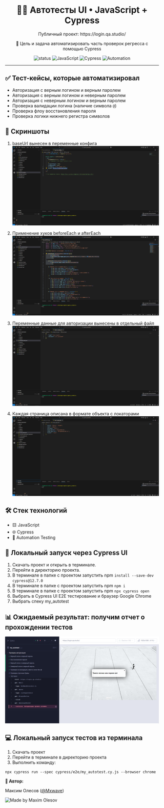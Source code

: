 <h1 align="center">🤖🧪 Автотесты UI • JavaScript + Cypress</h1>

<p align="center">
Публичный проект: https://login.qa.studio/ 
</p>

<p align="center">
🎯 Цель и задача автоматизировать часть проверок регресса с помощью Cypress
  
</p>

<p align="center">
  <img src="https://img.shields.io/badge/status-active-brightgreen?style=for-the-badge" alt="status" />
  <img src="https://img.shields.io/badge/JavaScript-yellow?style=for-the-badge&logo=javascript&logoColor=white" alt="JavaScript" />
  <img src="https://img.shields.io/badge/Cypress-17202C?style=for-the-badge&logo=cypress&logoColor=white" alt="Cypress" />
  <img src="https://img.shields.io/badge/QA-Automation-orange?style=for-the-badge&logo=testing-library&logoColor=white" alt="Automation" />
</p>


---

## ✅ Тест-кейсы, которые автоматизировал
* Авторизация с верным логином и верным паролем  
* Авторизация с верным логином и неверным паролем  
* Авторизация с неверным логином и верным паролем  
* Проверка валидации логина (наличие символа `@`)  
* Проверка флоу восстановления пароля  
* Проверка логики нижнего регистра символов

## 📸 Скриншоты

1. baseUrl вынесен в переменные конфига
![image](https://raw.githubusercontent.com/MaximOlesov/cypress_autotests/refs/heads/main/cypress/screenshots/baseUrl.png)

2. Применение хуков beforeEach и afterEach
![image](https://raw.githubusercontent.com/MaximOlesov/cypress_autotests/refs/heads/main/cypress/screenshots/hooks.png)

3. Переменные данные для авторизации вынесены в отдельный файл
![image](https://raw.githubusercontent.com/MaximOlesov/cypress_autotests/refs/heads/main/cypress/screenshots/user_data.png)

4. Каждая страница описана в формате объекта с локаторами
![image](https://raw.githubusercontent.com/MaximOlesov/cypress_autotests/refs/heads/main/cypress/screenshots/locators.png)

## 🛠 Стек технологий

* 🟨 JavaScript  
* 🌐 Cypress
* 🤖 Automation Testing

## 🚀 Локальный запуск через Cypress UI
1. Скачать проект и открыть в терминале.
2. Перейти в директорию проекта.
3. В терминале в папке с проектом запустить npm `install --save-dev cypress@12.7.0`
4. В терминале в папке с проектом запустить npm `npm i`
5. В терминале в папке с проектом запустить npm `npx cypress open`
6. Выбрать в Cypress UI E2E тестирование и браузер Google Chrome
7. Выбрать спеку my_autotest

## 📊 Ожидаемый результат: получим отчет о прохождении тестов
![image](https://raw.githubusercontent.com/MaximOlesov/cypress_autotests/refs/heads/main/cypress/screenshots/my_autotest.cy.js/my_autotest.png)

## 💻 Локальный запуск тестов из терминала
1. Скачать проект
2. Перейти в терминале в директорию проекта
2. Выполнить команду:
```
npx cypress run --spec cypress/e2e/my_autotest.cy.js --browser chrome
```


**👤 Автор:**

Максим Олесов ([@Mxwave](https://t.me/Mxwave))

<p align="left">
  <img src="https://img.shields.io/badge/Made%20by-Maxim%20Olesov-blue?style=for-the-badge&logo=github" alt="Made by Maxim Olesov" />
</p>
